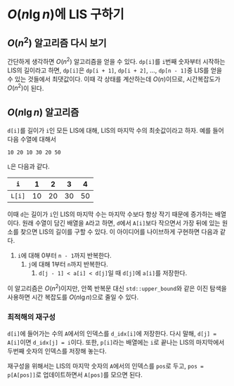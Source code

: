 # $O(n \lg n)$에 LIS 구하기

## $O(n^2)$ 알고리즘 다시 보기

간단하게 생각하면 $O(n^2)$ 알고리즘을 얻을 수 있다. `dp[i]`를 `i`번째 숫자부터 시작하는 LIS의 길이라고 하면, `dp[i]`은 `dp[i + 1]`, `dp[i + 2]`, ..., `dp[n - 1]`중 LIS를 얻을 수 있는 것들에서 최댓값이다. 이때 각 상태를 계산하는데 $O(n)$이므로, 시간복잡도가 $O(n^2)$이 된다.

## $O(n \lg n)$ 알고리즘

`d[i]`를 길이가 `i`인 모든 LIS에 대해, LIS의 마지막 수의 최솟값이라고 하자. 예를 들어 다음 수열에 대해서

```text
10 20 10 30 20 50
```

`L`은 다음과 같다.

| `i`    | 1    | 2    | 3    | 4    |
| ------ | ---- | ---- | ---- | ---- |
| `L[i]` | 10   | 20   | 30   | 50   |

이때 `d`는 길이가 `i`인 LIS의 마지막 수는 마지막 수보다 항상 작기 때문에 증가하는 배열이다. 원래 수열이 담긴 배열을 `A`라고 하면, `d`에서 `A[i]`보다 작으면서 가장 뒤에 있는 원소를 찾으면 LIS의 길이를 구할 수 있다. 이 아이디어를 나이브하게 구현하면 다음과 같다.

1. `i`에 대해 0부터 `n - 1`까지 반복한다.
   1. `j`에 대해 1부터 `n`까지 반복한다.
      1. `d[j - 1] < a[i] < d[j]`일 때 `d[j]`에 `a[i]`를 저장한다.

이 알고리즘은 $O(n^2)$이지만, 안쪽 반복문 대신 `std::upper_bound`와 같은 이진 탐색을 사용하면 시간 복잡도를 $O(n \lg n)$으로 줄일 수 있다.

### 최적해의 재구성

`d[i]`에 들어가는 수의 `A`에서의 인덱스를 `d_idx[i]`에 저장한다. 다시 말해, `d[j] = A[i]`이면 `d_idx[j] = i`이다. 또한, `p[i]`라는 배열에는 `i`로 끝나는 LIS의 마지막에서 두번째 숫자의 인덱스를 저장해 놓는다.

재구성을 위해서는 LIS의 마지막 숫자의 `A`에서의 인덱스를 `pos`로 두고, `pos = p[A[pos]]`로 업데이트하면서 `A[pos]`를 모으면 된다.